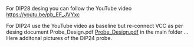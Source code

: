 For DIP28 desing you can follow the YouTube video https://youtu.be/pb_EF_JVYxc

For DIP24 use the YouTube video as baseline but re-connect VCC as per desing document Probe_Design.pdf [Probe_Design.pdf](https://github.com/Kris-Sekula/EPROM-EMU-NG/blob/master/Probe_Design.pdf) in the main folder ... Here additonal pictures of the DIP24 probe.
